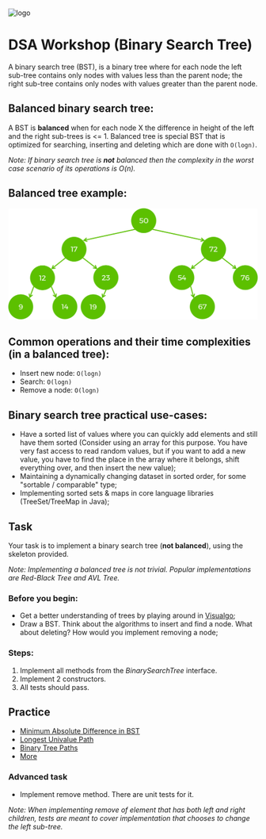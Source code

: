 <img src="https://webassets.telerikacademy.com/images/default-source/logos/telerik-academy.svg)" alt="logo" width="300px" style="margin-top: 20px;"/>

# DSA Workshop (Binary Search Tree)

A binary search tree (BST), is a binary tree where for each node the left sub-tree contains only nodes with values less than the parent node; the right sub-tree contains only nodes with values greater than the parent node. 

## Balanced binary search tree:

A BST is **balanced** when for each node X the difference in height of the left and the right sub-trees is <= 1. Balanced tree is special BST that is optimized for searching, inserting and deleting which are done with `O(logn)`.

*Note: If binary search tree is **not** balanced then the complexity in the worst case scenario of its operations is O(n).*

## Balanced tree example:

![picture](Images/bst.png)

## Common operations and their time complexities (in a balanced tree):

- Insert new node: `O(logn)`
- Search: `O(logn)`
- Remove a node: `O(logn)`

## Binary search tree practical use-cases:

- Have a sorted list of values where you can quickly add elements and still have them sorted (Consider using an array for this purpose. You have very fast access to read random values, but if you want to add a new value, you have to find the place in the array where it belongs, shift everything over, and then insert the new value);
- Maintaining a dynamically changing dataset in sorted order, for some "sortable / comparable" type;
- Implementing sorted sets & maps in core language libraries (TreeSet/TreeMap in Java);

## Task

Your task is to implement a binary search tree (**not balanced**), using the skeleton provided.

*Note: Implementing a balanced tree is not trivial. Popular implementations are Red-Black Tree and AVL Tree.*

### Before you begin:

- Get a better understanding of trees by playing around in [Visualgo](https://visualgo.net/en/bst);
- Draw a BST. Think about the algorithms to insert and find a node. What about deleting? How would you implement removing a node;

### Steps:

1. Implement all methods from the *BinarySearchTree* interface.
2. Implement 2 constructors.
3. All tests should pass.

## Practice

- [Minimum Absolute Difference in BST](https://leetcode.com/problems/minimum-absolute-difference-in-bst/)  
- [Longest Univalue Path](https://leetcode.com/problems/longest-univalue-path/description/)  
- [Binary Tree Paths](https://leetcode.com/problems/binary-tree-paths/description/)  
- [More](https://leetcode.com/problemset/all/?search=bst)

### Advanced task

- Implement remove method. There are unit tests for it.

*Note: When implementing remove of element that has both left and right children, tests are meant to cover implementation that chooses to change the left sub-tree.*